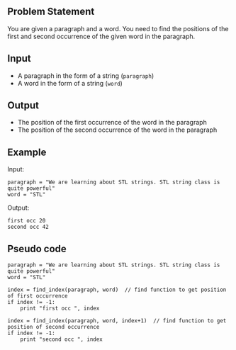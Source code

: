 ## Problem Statement
You are given a paragraph and a word. You need to find the positions of the first and second occurrence of the given word in the paragraph.

## Input
- A paragraph in the form of a string (`paragraph`)
- A word in the form of a string (`word`)

## Output
- The position of the first occurrence of the word in the paragraph
- The position of the second occurrence of the word in the paragraph

## Example
Input:
```
paragraph = "We are learning about STL strings. STL string class is quite powerful"
word = "STL"
```

Output:
```
first occ 20
second occ 42
```

## Pseudo code
```
paragraph = "We are learning about STL strings. STL string class is quite powerful"
word = "STL"

index = find_index(paragraph, word)  // find function to get position of first occurrence
if index != -1:
    print "first occ ", index

index = find_index(paragraph, word, index+1)  // find function to get position of second occurrence
if index != -1:
    print "second occ ", index
```
